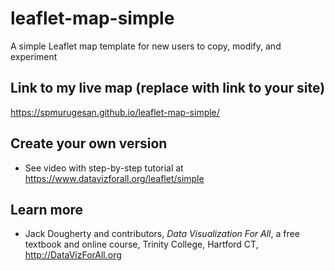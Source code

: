 # leaflet-map-simple
A simple Leaflet map template for new users to copy, modify, and experiment

## Link to my live map (replace with link to your site)

https://spmurugesan.github.io/leaflet-map-simple/

## Create your own version
- See video with step-by-step tutorial at https://www.datavizforall.org/leaflet/simple

## Learn more
- Jack Dougherty and contributors, *Data Visualization For All*, a free textbook and online course, Trinity College, Hartford CT, http://DataVizForAll.org
